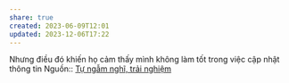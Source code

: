 ```yaml
---
share: true
created: 2023-06-09T12:01
updated: 2023-12-06T17:22
---
```


Nhưng điều đó khiến họ cảm thấy mình không làm tốt trong việc cập nhật thông tin
Nguồn:: [Tự ngẫm nghĩ, trải nghiệm](../../../%CE%9E%20Ngu%E1%BB%93n/T%E1%BB%B1%20ng%E1%BA%ABm%20ngh%C4%A9,%20tr%E1%BA%A3i%20nghi%E1%BB%87m.md)

